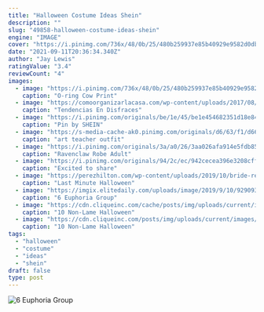 ```yaml
---
title: "Halloween Costume Ideas Shein"
description: ""
slug: "49858-halloween-costume-ideas-shein"
engine: "IMAGE"
cover: "https://i.pinimg.com/736x/48/0b/25/480b259937e85b40929e9582d0db3bec.jpg"
date: "2021-09-11T20:36:34.340Z"
author: "Jay Lewis"
ratingValue: "3.4"
reviewCount: "4"
images:
  - image: "https://i.pinimg.com/736x/48/0b/25/480b259937e85b40929e9582d0db3bec.jpg"
    caption: "O-ring Cow Print"
  - image: "https://comoorganizarlacasa.com/wp-content/uploads/2017/08/tendencia-en-disfraces-para-halloween-2017-2018-12.jpg"
    caption: "Tendencias En Disfraces"
  - image: "https://i.pinimg.com/originals/be/1e/45/be1e454682351d18e8460095bc912eaf.jpg"
    caption: "Pin by SHEIN"
  - image: "https://s-media-cache-ak0.pinimg.com/originals/d6/63/f1/d663f1aa871163ffe1149a725ab82b6f.jpg"
    caption: "art teacher outfit"
  - image: "https://i.pinimg.com/originals/3a/a0/26/3aa026afa914e5fdb859488eaa7ffe88.jpg"
    caption: "Ravenclaw Robe Adult"
  - image: "https://i.pinimg.com/originals/94/2c/ec/942cecea396e3208cff8613d2b87279f.jpg"
    caption: "Excited to share"
  - image: "https://perezhilton.com/wp-content/uploads/2019/10/bride-ready-not-gun.jpg"
    caption: "Last Minute Halloween"
  - image: "https://imgix.elitedaily.com/uploads/image/2019/9/10/92909310-8864-48ae-8b9a-c081bf5b6bb1-screen-shot-2019-09-10-at-105354-am.png?w=610&fit=max&auto=format%2Ccompress"
    caption: "6 Euphoria Group"
  - image: "https://cdn.cliqueinc.com/cache/posts/img/uploads/current/images/0/270/654/main.original.500x0c.jpg?interlace=true&quality=70"
    caption: "10 Non-Lame Halloween"
  - image: "https://cdn.cliqueinc.com/posts/img/uploads/current/images/0/270/656/main.original.640x0c.jpg"
    caption: "10 Non-Lame Halloween"
tags:
  - "halloween"
  - "costume"
  - "ideas"
  - "shein"
draft: false
type: post
---
```



![6 Euphoria Group](https://imgix.elitedaily.com/uploads/image/2019/9/10/92909310-8864-48ae-8b9a-c081bf5b6bb1-screen-shot-2019-09-10-at-105354-am.png?w=610&fit=max&auto=format%2Ccompress "6 Euphoria Group")


<!--inArticleAds-->

<!--galleryOne-->


<!--inArticleAds-->

<!--galleryTwo-->


<!--galleryThree-->

